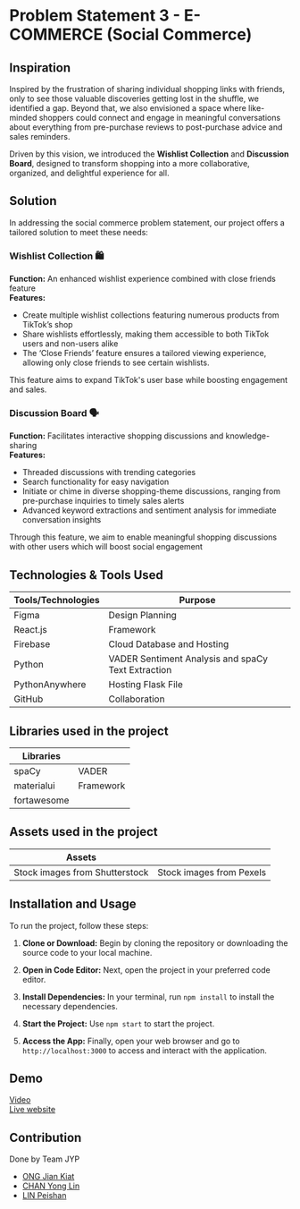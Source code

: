 # Problem Statement 3 - E-COMMERCE (Social Commerce)

## Inspiration
Inspired by the frustration of sharing individual shopping links with friends, only to see those valuable discoveries getting lost in the shuffle, we identified a gap. Beyond that, we also envisioned a space where like-minded shoppers could connect and engage in meaningful conversations about everything from pre-purchase reviews to post-purchase advice and sales reminders.

Driven by this vision, we introduced the __Wishlist Collection__ and __Discussion Board__, designed to transform shopping into a more collaborative, organized, and delightful experience for all.

## Solution
In addressing the social commerce problem statement, our project offers a tailored solution to meet these needs:

### Wishlist Collection 🛍️
**Function:** An enhanced wishlist experience combined with close friends feature  
**Features:**  
- Create multiple wishlist collections featuring numerous products from TikTok’s shop  
- Share wishlists effortlessly, making them accessible to both TikTok users and non-users alike  
- The ‘Close Friends’ feature ensures a tailored viewing experience, allowing only close friends to see certain wishlists.


This feature aims to expand TikTok's user base while boosting engagement and sales.

### Discussion Board 🗣️
**Function:** Facilitates interactive shopping discussions and knowledge-sharing  
**Features:**
- Threaded discussions with trending categories  
- Search functionality for easy navigation  
- Initiate or chime in diverse shopping-theme discussions, ranging from pre-purchase inquiries to timely sales alerts  
- Advanced keyword extractions and sentiment analysis for immediate conversation insights  

Through this feature, we aim to enable meaningful shopping discussions with other users which will boost social engagement


## Technologies & Tools Used
| Tools/Technologies           | Purpose                                   |
| ---------------------------- | ----------------------------------------- |
| Figma                        | Design Planning                            |
| React.js                     | Framework                                  |
| Firebase                     | Cloud Database and Hosting                |
| Python                       | VADER Sentiment Analysis and spaCy  Text Extraction                |
| PythonAnywhere                       | Hosting Flask File                              |
| GitHub                       | Collaboration                              |


## Libraries used in the project
| Libraries           |                                    |
| ---------------------------- | ----------------------------------------- |
| spaCy                         | VADER                            |
| materialui                     | Framework                                  |
| fortawesome                     |                 |


## Assets used in the project
| Assets           |                                    |
| ---------------------------- | ----------------------------------------- |
| Stock images from Shutterstock                         | Stock images from Pexels                            |


## Installation and Usage
To run the project, follow these steps:

1. **Clone or Download:** Begin by cloning the repository or downloading the source code to your local machine.

2. **Open in Code Editor:** Next, open the project in your preferred code editor.

3. **Install Dependencies:** In your terminal, run `npm install` to install the necessary dependencies.

4. **Start the Project:** Use `npm start` to start the project.

5. **Access the App:** Finally, open your web browser and go to `http://localhost:3000` to access and interact with the application.

## Demo
[Video](https://youtu.be/AzeESczM0J8)  
[Live website](https://tiktok-e9a35.web.app/)

## Contribution
Done by Team JYP
- [ONG Jian Kiat](https://github.com/jiankiat)
- [CHAN Yong Lin](https://github.com/yonglinnnnn)
- [LIN Peishan](https://github.com/peishan31)
